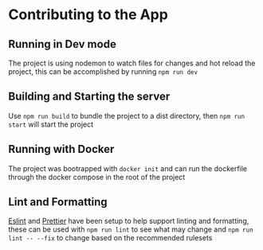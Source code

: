 # Contributing to the App

## Running in Dev mode

The project is using nodemon to watch files for changes and hot reload the project, this can be accomplished by running `npm run dev`

## Building and Starting the server

Use `npm run build` to bundle the project to a dist directory, then `npm run start` will start the project

## Running with Docker

The project was bootrapped with `docker init` and can run the dockerfile through the docker compose in the root of the project

## Lint and Formatting

[Eslint](https://eslint.org/) and [Prettier](https://prettier.io/) have been setup to help support linting and formatting, these can be used with `npm run lint` to see what may change and `npm run lint -- --fix` to change based on the recommended rulesets
